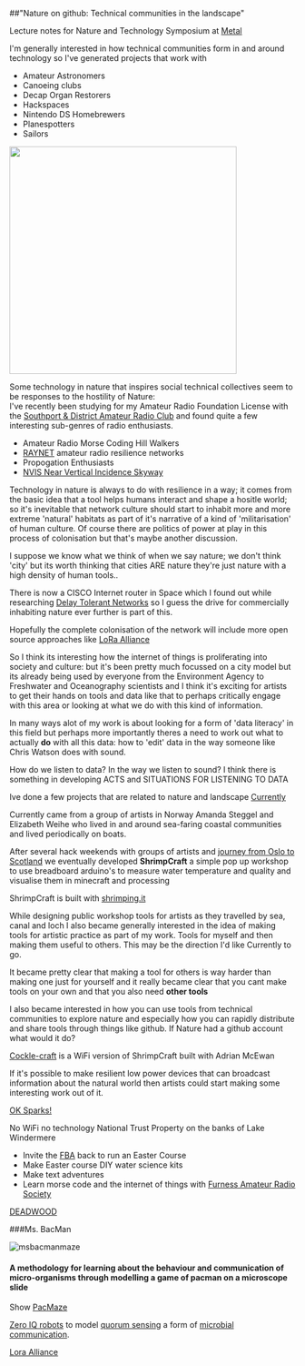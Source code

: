 ##"Nature on github: Technical communities in the landscape"

Lecture notes for Nature and Technology Symposium at [Metal](http://www.metalculture.com/about-us/liverpool/)

I'm generally interested in how technical communities form in and around technology so I've generated projects that work with

 * Amateur Astronomers
 * Canoeing clubs
 * Decap Organ Restorers 
 * Hackspaces
 * Nintendo DS Homebrewers
 * Planespotters
 * Sailors

<img src="https://upload.wikimedia.org/wikipedia/commons/thumb/2/26/NVIS_Radiation_Pattern.svg/1280px-NVIS_Radiation_Pattern.svg.png" width="400">

Some technology in nature that inspires social technical collectives seem to be responses to the hostility of Nature:  
I've recently been studying for my Amateur Radio Foundation License with the [Southport & District Amateur Radio Club](http://www.sadarc.org.uk/) and found quite a few interesting sub-genres of radio enthusiasts.  

 * Amateur Radio Morse Coding Hill Walkers
 * [RAYNET](http://www.raynet-uk.net/) amateur radio resilience networks
 * Propogation Enthusiasts
 * [NVIS Near Vertical Incidence Skyway](https://en.wikipedia.org/wiki/Near_vertical_incidence_skywave)

Technology in nature is always to do with resilience in a way; it comes from the basic idea that a tool helps humans interact and shape a hositle world; so it's inevitable that network culture should start to inhabit more and more extreme 'natural' habitats as part of it's narrative of a kind of 'militarisation' of human culture. Of course there are politics of power at play in this process of colonisation but that's maybe another discussion. 

I suppose we know what we think of when we say nature; we don't think 'city' but its worth thinking that cities ARE nature they're just nature with a high density of human tools..

There is now a CISCO Internet router in Space which I found out while researching [Delay Tolerant Networks](http://personal.ee.surrey.ac.uk/Personal/L.Wood/dtn/bundle.html) so I guess the drive for commercially inhabiting nature ever further is part of this.

Hopefully the complete colonisation of the network will include more open source approaches like [LoRa Alliance](https://www.lora-alliance.org/)

So I think its interesting how the internet of things is proliferating into society and culture: but it's been pretty much focussed on a city model but its already being used by everyone from the Environment Agency to Freshwater and Oceanography scientists and I think it's exciting for artists to get their hands on tools and data like that to perhaps critically engage with this area or looking at what we do with this kind of information.

In many ways alot of my work is about looking for a form of 'data literacy' in this field but perhaps more importantly theres a need to work out what to actually **do** with all this data: how to 'edit' data in the way someone like Chris Watson does with sound.

How do we listen to data? In the way we listen to sound? I think there is something in developing ACTS and SITUATIONS FOR LISTENING TO DATA


Ive done a few projects that are related to nature and landscape 
[Currently](http://currently.no) 

Currently came from a group of artists in Norway Amanda Steggel and Elizabeth Weihe who lived in and around sea-faring coastal communities and lived periodically on boats.

After several hack weekends with groups of artists and [journey from Oslo to Scotland](https://www.google.com/maps/d/viewer?hl=en&mid=zVYt5qa3Qe1o.kLCJ0-3vIjYA) we eventually developed **ShrimpCraft** a simple pop up workshop to use breadboard arduino's to measure water temperature and quality and visualise them in minecraft and processing

ShrimpCraft is built with [shrimping.it](http://start.shrimping.it/)

While designing public workshop tools for artists as they travelled by sea, canal and loch I also became generally interested in the idea of making tools for artistic practice as part of my work. Tools for myself and then making them useful to others. This may be the direction I'd like Currently to go. 

It became pretty clear that making a tool for others is way harder than making one just for yourself and it really became clear that you cant make tools on your own and that you also need **other tools**

I also became interested in how you can use tools from technical communities to explore nature and especially how you can rapidly distribute and share tools through things like github. If Nature had a github account what would it do?

[Cockle-craft](https://github.com/mcqn/cocklecraft-of-things) is a WiFi version of ShrimpCraft built with Adrian McEwan

If it's possible to make resilient low power devices that can broadcast information about the natural world then artists could start making some interesting work out of it.

[OK Sparks!](http://slyrabbit.net/ok-sparks/)

No WiFi no technology National Trust Property on the banks of Lake Windermere

 * Invite the [FBA]() back to run an Easter Course
 * Make Easter course DIY water science kits
 * Make text adventures 
 * Learn morse code and the internet of things with [Furness Amateur Radio Society](http://www.fba.org.uk/)

[DEADWOOD](http://github.com/cheapjack/DeadWood)

###Ms. BacMan

![msbacmanmaze](https://cloud.githubusercontent.com/assets/128456/14002580/ce872e22-f144-11e5-9471-77ce48cd8198.png)

#### A methodology for learning about the behaviour and communication of micro-organisms through modelling a game of pacman on a microscope slide 

Show [PacMaze](http://www.thingiverse.com/thing:24604)


[Zero IQ robots](https://hackaday.io/project/9848-iq-zero-evolving-unprogrammed-robots) to model [quorum sensing](https://en.wikipedia.org/wiki/Quorum_sensing) a form of [microbial communication](http://jb.asm.org/content/187/16/5507.full).

[Lora Alliance](https://www.lora-alliance.org/)


